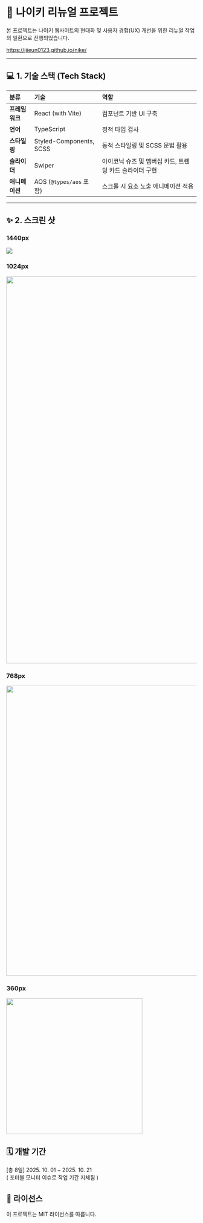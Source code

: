 # 🚀 나이키 리뉴얼 프로젝트

본 프로젝트는 나이키 웹사이트의 현대화 및 사용자 경험(UX) 개선을 위한 리뉴얼 작업의 일환으로 진행되었습니다.

https://ijieun0123.github.io/nike/

---

## 💻 1. 기술 스택 (Tech Stack)

| 분류           | 기술                    | 역할                                                    |
| :------------- | :---------------------- | :------------------------------------------------------ |
| **프레임워크** | React (with Vite)       | 컴포넌트 기반 UI 구축                                   |
| **언어**       | TypeScript              | 정적 타입 검사                                          |
| **스타일링**   | Styled-Components, SCSS | 동적 스타일링 및 SCSS 문법 활용                         |
| **슬라이더**   | Swiper                  | 아이코닉 슈즈 및 멤버십 카드, 트렌딩 카드 슬라이더 구현 |
| **애니메이션** | AOS (`@types/aos` 포함) | 스크롤 시 요소 노출 애니메이션 적용                     |

---

## ✨ 2. 스크린 샷

### 1440px

<img src="public/img/nike_1920.png" />

### 1024px

<img src="public/img/nike_1024.png" width="1024" />

### 768px

<img src="public/img/nike_768.png" width="768" />

### 360px

<img src="public/img/nike_360.png" width="360" />

## 🗓️ 개발 기간

[총 8일] 2025. 10. 01 ~ 2025. 10. 21 <br/>
( 포터블 모니터 이슈로 작업 기간 지체됨 )

## 📄 라이선스

이 프로젝트는 MIT 라이선스를 따릅니다.
